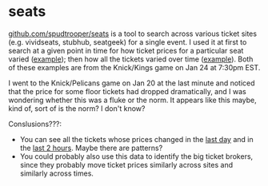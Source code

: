 # seats

[github.com/spudtrooper/seats](https://github.com/spudtrooper/seats) is a tool to search across various ticket sites (e.g. vividseats, stubhub, seatgeek) for a single event. I used it at first to search at a given point in time for how ticket prices for a particular seat varied ([example](./Knicks-Kings.html)); then how all the tickets varied over time ([example](knicks_kings/knicks_kings.html)). Both of these examples are from the Knick/Kings game on Jan 24 at 7:30pm EST.

I went to the Knick/Pelicans game on Jan 20 at the last minute and noticed that the price for some floor tickets had dropped dramatically, and I was wondering whether this was a fluke or the norm. It appears like this maybe, kind of, sort of is the norm? I don't know?

Conslusions???:

- You can see all the tickets whose prices changed in the [last day](knicks_kings/knicks_kings.html?lastDay) and in the [last 2 hours](knicks_kings/knicks_kings.html?lastMinute). Maybe there are patterns?
- You could probably also use this data to identify the big ticket brokers, since they probably move ticket prices similarly across sites and similarly across times.
